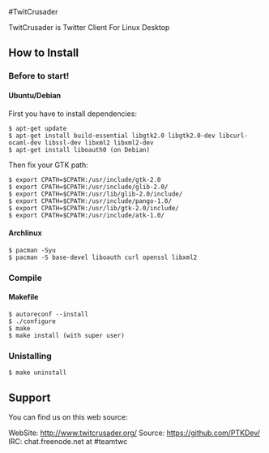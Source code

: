 #TwitCrusader

TwitCrusader is Twitter Client For Linux Desktop

## How to Install

### Before to start!

#### Ubuntu/Debian

First you have to install dependencies:

    $ apt-get update
    $ apt-get install build-essential libgtk2.0 libgtk2.0-dev libcurl-ocaml-dev libssl-dev libxml2 libxml2-dev
    $ apt-get install liboauth0 (on Debian)

Then fix your GTK path:

    $ export CPATH=$CPATH:/usr/include/gtk-2.0
    $ export CPATH=$CPATH:/usr/include/glib-2.0/
    $ export CPATH=$CPATH:/usr/lib/glib-2.0/include/
    $ export CPATH=$CPATH:/usr/include/pango-1.0/
    $ export CPATH=$CPATH:/usr/lib/gtk-2.0/include/
    $ export CPATH=$CPATH:/usr/include/atk-1.0/

#### Archlinux

    $ pacman -Syu
    $ pacman -S base-devel liboauth curl openssl libxml2

### Compile

#### Makefile

    $ autoreconf --install
    $ ./configure
    $ make
    $ make install (with super user)

### Unistalling

    $ make uninstall

## Support

You can find us on this web source:

WebSite: http://www.twitcrusader.org/
Source: https://github.com/PTKDev/
IRC: chat.freenode.net at #teamtwc

